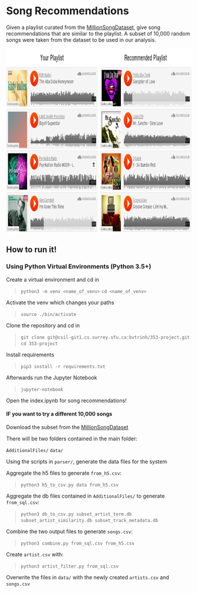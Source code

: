 # Song Recommendations
Given a playlist curated from the [MillionSongDataset](http://millionsongdataset.com/), give song recommendations that are similar to the playlist.
A subset of 10,000 random songs were taken from the dataset to be used in our analysis.

<div align="center">
    <img src="img/demo.png" height="500" />
</div>

## How to run it!

### Using Python Virtual Environments (Python 3.5+)

Create a virtual environment and cd in

>`python3 -m venv <name_of_venv>`
>`cd <name_of_venv>`

Activate the venv which changes your paths

>`source ./bin/activate`

Clone the repository and cd in

>`git clone git@csil-git1.cs.surrey.sfu.ca:bvtrinh/353-project.git`
>`cd 353-project`

Install requirements

>`pip3 install -r requirements.txt`

Afterwards run the Jupyter Notebook

>`jupyter-notebook`

Open the index.ipynb for song recommendations!

#### IF you want to try a different 10,000 songs 
Download the subset from the [MillionSongDataset](http://millionsongdataset.com/pages/getting-dataset/)

There will be two folders contained in the main folder:

`AdditionalFiles/` `data/`

Using the scripts in `parser/`, generate the data files for the system

Aggregate the h5 files to generate `from_h5.csv`:

>`python3 h5_to_csv.py data from_h5.csv`

Aggregate the db files contained in `AdditionalFiles/` to generate `from_sql.csv`:

>`python3 db_to_csv.py subset_artist_term.db subset_artist_similarity.db subset_track_metadata.db`

Combine the two output files to generate `songs.csv`:

>`python3 combine.py from_sql.csv from_h5.csv`

Create `artist.csv` with:

>`python3 artist_filter.py from_sql.csv`

Overwrite the files in `data/` with the newly created `artists.csv` and `songs.csv`
